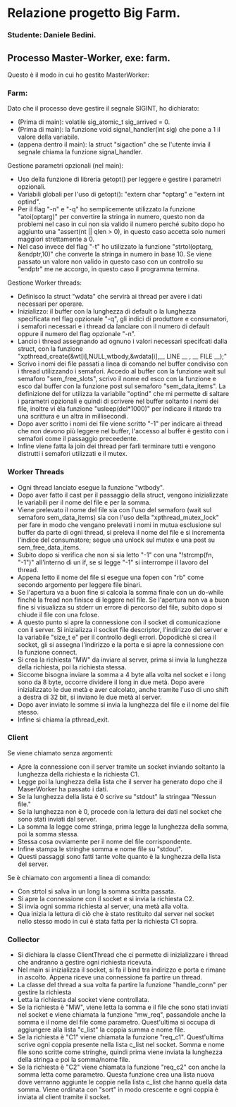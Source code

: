 # Relazione progetto Big Farm.
### Studente: Daniele Bedini.
## Processo Master-Worker, exe: farm.
Questo è il modo in cui ho gestito MasterWorker:

### Farm:
Dato che il processo deve gestire il segnale SIGINT, ho dichiarato:

- (Prima di main): volatile sig_atomic_t sig_arrived = 0.
- (Prima di main): la funzione void signal_handler(int sig) che pone a 1 il valore della variabile.
- (appena dentro il main): la struct "sigaction" che se l'utente invia il segnale chiama la funzione signal_handler.

Gestione parametri opzionali (nel main):

- Uso della funzione di libreria getopt() per leggere e gestire i parametri opzionali.
- Variabili globali per l'uso di getopt(): "extern char *optarg" e "extern int optind".
- Per il flag "-n" e "-q" ho semplicemente utilizzato la funzione "atoi(optarg)" per convertire la stringa in numero, questo non da problemi nel caso in cui non sia valido il numero perché subito dopo ho aggiunto una "assert(nt || qlen > 0), in questo caso accetta solo numeri maggiori strettamente a 0.
- Nel caso invece del flag "-t" ho utilizzato la funzione "strtol(optarg, &endptr,10)" che converte la stringa in numero in base 10. Se viene passato un valore non valido in questo caso con un controllo su "endptr" me ne accorgo, in questo caso il programma termina.

Gestione Worker threads:

- Definisco la struct "wdata" che servirà ai thread per avere i dati necessari per operare.
- Inizializzo: il buffer con la lunghezza di default o la lunghezza specificata nel flag opzionale "-q", gli indici di produttore e consumatori, i semafori necessari e i thread da lanciare con il numero di default oppure il numero del flag opzionale "-n".
- Lancio i thread assegnando ad ognuno i valori necessari specifcati dalla struct, con la funzione "xpthread_create(&wt[i],NULL,wtbody,&wdata[i],__ LINE __ , __ FILE __);"
- Scrivo i nomi dei file passati a linea di comando nel buffer condiviso con i thread utilizzando i semafori. Accedo al buffer con la funzione wait sul semaforo "sem_free_slots", scrivo il nome ed esco con la funzione e esco dal buffer con la funzione post sul semaforo "sem_data_items".
La definizione del for utilizza la variabile "optind" che mi permette di saltare i parametri opzionali e quindi di scrivere nel buffer soltanto i nomi dei file, inoltre vi èla funzione "usleep(del*1000)" per indicare il ritardo tra una scrittura e un altra in millisecondi.
- Dopo aver scritto i nomi dei file viene scritto "-1" per indicare ai thread che non devono più leggere nel buffer, l'accesso al buffer è gestito con i semafori come il passaggio preceedente.
- Infine viene fatta la join dei thread per farli terminare tutti e vengono distrutti i semafori utilizzati e il mutex.

### Worker Threads

- Ogni thread lanciato esegue la funzione "wtbody".
- Dopo aver fatto il cast per il passaggio della struct, vengono inizializzate le variabili per il nome del file e per la somma.
- Viene prelevato il nome del file sia con l'uso del semaforo (wait sul semaforo sem_data_items) sia con l'uso della "xpthread_mutex_lock" per fare in modo che vengano prelevati i nomi in mutua esclusione sul buffer da parte di ogni thread, si preleva il nome del file e si incrementa l'indice del consumatore; segue una unlock sul mutex e una post su sem_free_data_items.
- Subito dopo si verifica che non si sia letto "-1" con una "!strcmp(fn, "-1")" all'interno di un if, se si legge "-1" si interrompe il lavoro del thread.
- Appena letto il nome del file si esegue una fopen con "rb" come secondo argomento per leggere file binari.
- Se l'apertura va a buon fine si calcola la somma finale con un do-while finché la fread non finisce di leggere nel file. Se l'apertura non va a buon fine si visualizza su stderr un errore di percorso del file, subito dopo si chiude il file con una fclose.
- A questo punto si apre la connessione con il socket di comunicazione con il server. Si inizializza il socket file descriptor, l'indirizzo del server e la variabile "size_t e" per il controllo degli errori. Dopodichè si crea il socket, gli si assegna l'indirizzo e la porta e si apre la connessione con la funzione connect.
- Si crea la richiesta "MW" da inviare al server, prima si invia la lunghezza della richiesta, poi la richiesta stessa.
- Siccome bisogna inviare la somma a 4 byte alla volta nel socket e i long sono da 8 byte, occorre dividere il long in due metà. Dopo avere inizializzato le due metà e aver calcolato, anche tramite l'uso di uno shift a destra di 32 bit, si inviano le due metà al server.
- Dopo aver inviato le somme si invia la lunghezza del file e il nome del file stesso.
- Infine si chiama la pthread_exit.

### Client


Se viene chiamato senza argomenti:
- Apre la connessione con il server tramite un socket inviando soltanto la lunghezza della richiesta e la richiesta C1.
- Legge poi la lunghezza della lista che il server ha generato dopo che il MaserWorker ha passato i dati.
- Se la lunghezza della lista è 0 scrive su "stdout" la stringaa "Nessun file."
- Se la lunghezza non è 0, procede con la lettura dei dati nel socket che sono stati inviati dal server.
- La somma la legge come stringa, prima legge la lunghezza della somma, poi la somma stessa.
- Stessa cosa ovviamente per il nome del file corrispondente.
- Infine stampa le stringhe somma e nome file su "stdout".
- Questi passaggi sono fatti tante volte quanto è la lunghezza della lista del server.

Se è chiamato con argomenti a linea di comando:
- Con strtol si salva in un long la somma scritta passata.
- Si apre la connessione con il socket e si invia la richiesta C2.
- Si invia ogni somma richiesta al server, una metà alla volta.
- Qua inizia la lettura di ciò che è stato restituito dal server nel socket nello stesso modo in cui è stata fatta per la richiesta C1 sopra.

### Collector

- Si dichiara la classe ClientThread che ci permette di inizializzare i thread che andranno a gestire ogni richiesta ricevuta.
- Nel main si inizializza il socket, si fa il bind tra indirizzo e porta e rimane in ascolto. Appena riceve una connessione fa partire un thread.
- La classe del thread a sua volta fa partire la funzione "handle_conn" per gestire la richiesta
- Letta la richiesta dal socket viene controllata.
- Se la richiesta è "MW", viene letta la somma e il file che sono stati inviati nel socket e viene chiamata la funzione "mw_req", passandole anche la somma e il nome del file come parametro. Quest'ultima si occupa di aggiungere alla lista "c_list" la coppia summa e nome file.
- Se la richiesta è "C1" viene chiamata la funzione "req_c1". Quest'ultima scrive ogni coppia presente nella lista c_list nel socket. Somma e nome file sono scritte come stringhe, quindi prima viene inviata la lunghezza della stringa e poi la somma/nome file.
- Se la richiesta è "C2" viene chiamata la funzione "req_c2" con anche la somma letta come parametro. Questa funzione crea una lista nuova dove verranno aggiunte le coppie nella lista c_list che hanno quella data somma. Viene ordinata con "sort" in modo crescente e ogni coppia è inviata al client tramite il socket.   
